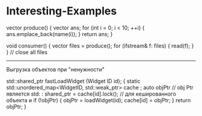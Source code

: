 # Interesting-Examples

vector<ifstream> produce()
{
  vector<ifstream> ans;
  for (int i = 0;  i < 10; ++i) {
    ans.emplace_back(name(i));
  } 
  return ans;
}
 
void consumer()
{
  vector<ifstream> files = produce();
  for (ifstream& f: files) {
    read(f);
  }
} // close all files

-------------------------------------------------
Выгрузка объектов при "ненужности"

std::shared_ptr<const Widget> fastLoadWidget (Widget ID id);
{
static std::unordered_map<WidgetID, std::weak_ptr<const Widget>> cache ;
auto objPtr           // obj Ptr является std: : shared_ptr
= cache[id].lock();   // для кешированного объекта и
if (!objPtr) {
  objPtr = loadWidget(id);
  cache[id] = objPtr;
}
return objPtr;
}
